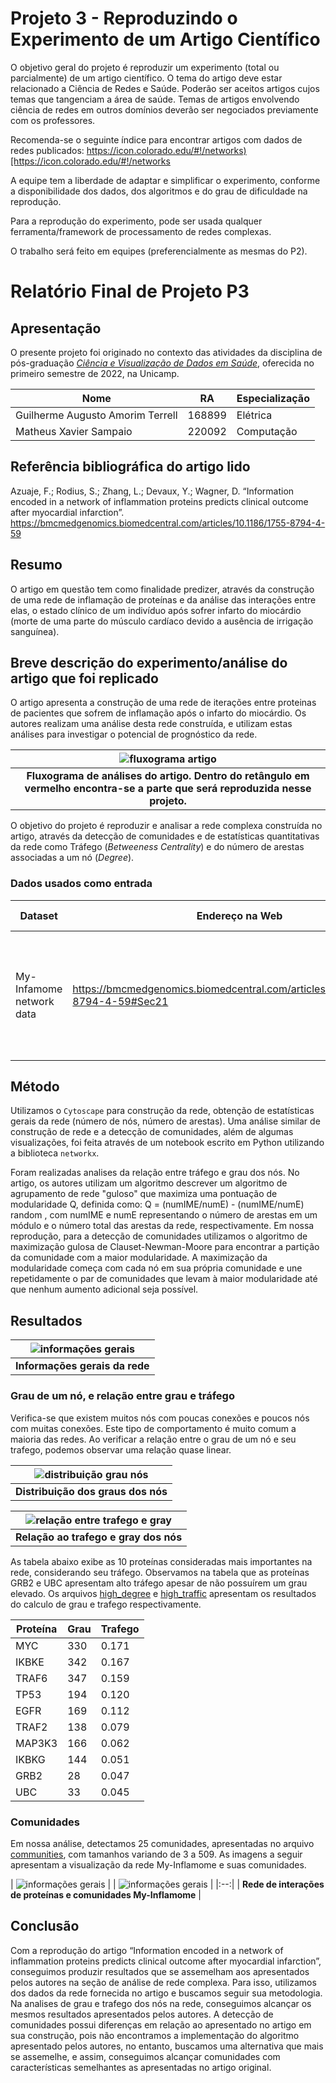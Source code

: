 # Projeto 3 - Reproduzindo o Experimento de um Artigo Científico

O objetivo geral do projeto é reproduzir um experimento (total ou parcialmente) de um artigo científico. O tema do artigo deve estar relacionado a Ciência de Redes e Saúde. Poderão ser aceitos artigos cujos temas que tangenciam a área de saúde. Temas de artigos envolvendo ciência de redes em outros domínios deverão ser negociados previamente com os professores.

Recomenda-se o seguinte índice para encontrar artigos com dados de redes publicados: <https://icon.colorado.edu/#!/networks)[https://icon.colorado.edu/#!/networks>

A equipe tem a liberdade de adaptar e simplificar o experimento, conforme a disponibilidade dos dados, dos algoritmos e do grau de dificuldade na reprodução.

Para a reprodução do experimento, pode ser usada qualquer ferramenta/framework de processamento de redes complexas.

O trabalho será feito em equipes (preferencialmente as mesmas do P2).

# Relatório Final de Projeto P3

## Apresentação

O presente projeto foi originado no contexto das atividades da disciplina de pós-graduação [*Ciência e Visualização de Dados em Saúde*](https://ds4h.org), oferecida no primeiro semestre de 2022, na Unicamp.

|Nome  | RA | Especialização|
|--|--|--|
| Guilherme Augusto Amorim Terrell  | 168899  | Elétrica|
| Matheus Xavier Sampaio  | 220092  | Computação|

## Referência bibliográfica do artigo lido

Azuaje, F.; Rodius, S.; Zhang, L.; Devaux, Y.; Wagner, D. “Information encoded in a network of inflammation proteins predicts clinical outcome after myocardial infarction”. <https://bmcmedgenomics.biomedcentral.com/articles/10.1186/1755-8794-4-59>

## Resumo

O artigo em questão tem como finalidade predizer, através da construção de uma rede de inflamação de proteínas e da análise das interações entre elas, o estado clínico de um indivíduo após sofrer infarto do miocárdio (morte de uma parte do músculo cardíaco devido a ausência de irrigação sanguínea).

## Breve descrição do experimento/análise do artigo que foi replicado

O artigo apresenta a construção de uma rede de iterações entre proteinas de pacientes que sofrem de inflamação após o infarto do miocárdio.
Os autores realizam uma análise desta rede construída, e utilizam estas análises para investigar o potencial de prognóstico da rede.

| ![fluxograma artigo](assets/paper-fluxogram.png) |
|:--:|
| **Fluxograma de análises do artigo. Dentro do retângulo em vermelho encontra-se a parte que será reproduzida nesse projeto.** |

O objetivo do projeto é reproduzir e analisar a rede complexa construída no artigo, através da detecção de comunidades e de estatísticas quantitativas da rede como Tráfego (*Betweeness Centrality*) e do número de arestas associadas a um nó (*Degree*).

### Dados usados como entrada

|Dataset | Endereço na Web | Resumo descritivo|
|----- | ----- | -----|
| My-Infamome network data | <https://bmcmedgenomics.biomedcentral.com/articles/10.1186/1755-8794-4-59#Sec21> | Tabela que contém as interações entre proteínas relacionadas a inflamação e infarto do miocárdio|

## Método

Utilizamos o `Cytoscape` para construção da rede, obtenção de estatísticas gerais da rede (número de nós, número de arestas). Uma análise similar de construção de rede e a detecção de comunidades, além de algumas visualizações, foi feita através de um notebook escrito em Python utilizando a biblioteca `networkx`.

Foram realizadas analises da relação entre tráfego e grau dos nós. No artigo, os autores utilizam um algoritmo descrever um algoritmo de agrupamento de rede "guloso" que maximiza uma pontuação de modularidade Q, definida como: Q = (numIME/numE) - (numIME/numE) random , com numIME e numE representando o número de arestas em um módulo e o número total das arestas da rede, respectivamente. Em nossa reprodução, para a detecção de comunidades utilizamos o algoritmo de maximização gulosa de Clauset-Newman-Moore para encontrar a partição da comunidade com a maior modularidade. A maximização da modularidade começa com cada nó em sua própria comunidade e une repetidamente o par de comunidades que levam à maior modularidade até que nenhum aumento adicional seja possível.

## Resultados

| ![informações gerais](assets/analysis.png) |
|:--:|
| **Informações gerais da rede** |

### Grau de um nó, e relação entre grau e tráfego

Verifica-se que existem muitos nós com poucas conexões e poucos nós com muitas conexões. Este tipo de comportamento é muito comum a maioria das redes.
Ao verificar a relação entre o grau de um nó e seu trafego, podemos observar uma relação quase linear.

| ![distribuição grau nós](assets/nodeDegreeDistrib.png) |
|:--:|
| **Distribuição dos graus dos nós** |

| ![relação entre trafego e gray](assets/betweenessCentrality.png) |
|:--:|
| **Relação ao trafego e gray dos nós** |

As tabela abaixo exibe as 10 proteínas consideradas mais importantes na rede, considerando seu tráfego. Observamos na tabela que as proteínas GRB2 e UBC apresentam alto tráfego apesar de não possuírem um grau elevado. Os arquivos [high_degree](data/processed/high_degree.csv) e [high_traffic](data/processed/high_traffic.csv) apresentam os resultados do calculo de grau e trafego respectivamente.

| Proteína | Grau | Trafego |
|----------|------|---------|
| MYC | 330 | 0.171 |
| IKBKE | 342 | 0.167 |
| TRAF6 | 347 | 0.159 |
| TP53 | 194 | 0.120 |
| EGFR | 169 | 0.112 |
| TRAF2 | 138 | 0.079 |
| MAP3K3 | 166 | 0.062 |
| IKBKG | 144 | 0.051 |
| GRB2 | 28 | 0.047 |
| UBC | 33 | 0.045 |

### Comunidades

Em nossa análise, detectamos 25 comunidades, apresentadas no arquivo [communities](data/processed/communities.json), com tamanhos variando de 3 a 509. As imagens a seguir apresentam a visualização da rede My-Inflamome e suas comunidades.

| ![informações gerais](assets/my-inflamome.png) |
| ![informações gerais](assets/modules.png) |
|:--:|
| **Rede de interações de proteínas e comunidades My-Inflamome** |

## Conclusão

Com a reprodução do artigo “Information encoded in a network of inflammation proteins predicts clinical outcome after myocardial infarction”,
conseguimos produzir resultados que se assemelham aos apresentados pelos autores na seção de análise de rede complexa.
Para isso, utilizamos dos dados da rede fornecida no artigo e buscamos seguir sua metodologia.
Na analises de grau e trafego dos nós na rede, conseguimos alcançar os mesmos resultados apresentados pelos autores.
A detecção de comunidades possui diferenças em relação ao apresentado no artigo em sua construção, pois não encontramos a implementação do algoritmo apresentado pelos autores, no entanto, buscamos uma alternativa que mais se assemelhe, e assim, conseguimos alcançar comunidades com características semelhantes as apresentadas no artigo original.
